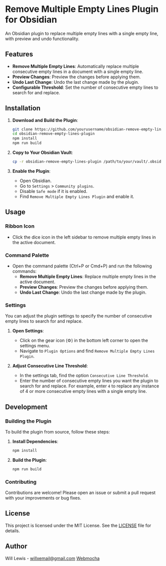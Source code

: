 # Remove Multiple Empty Lines Plugin for Obsidian

An Obsidian plugin to replace multiple empty lines with a single empty line, with preview and undo functionality.

## Features

- **Remove Multiple Empty Lines**: Automatically replace multiple consecutive empty lines in a document with a single empty line.
- **Preview Changes**: Preview the changes before applying them.
- **Undo Last Change**: Undo the last change made by the plugin.
- **Configurable Threshold**: Set the number of consecutive empty lines to search for and replace.

## Installation

1. **Download and Build the Plugin**:
    ```bash
    git clone https://github.com/yourusername/obsidian-remove-empty-lines-plugin.git
    cd obsidian-remove-empty-lines-plugin
    npm install
    npm run build
    ```

2. **Copy to Your Obsidian Vault**:
    ```bash
    cp -r obsidian-remove-empty-lines-plugin /path/to/your/vault/.obsidian/plugins/
    ```

3. **Enable the Plugin**:
    - Open Obsidian.
    - Go to `Settings` > `Community plugins`.
    - Disable `Safe mode` if it is enabled.
    - Find `Remove Multiple Empty Lines Plugin` and enable it.

## Usage

### Ribbon Icon
- Click the dice icon in the left sidebar to remove multiple empty lines in the active document.

### Command Palette
- Open the command palette (Ctrl+P or Cmd+P) and run the following commands:
    - **Remove Multiple Empty Lines**: Replace multiple empty lines in the active document.
    - **Preview Changes**: Preview the changes before applying them.
    - **Undo Last Change**: Undo the last change made by the plugin.

### Settings

You can adjust the plugin settings to specify the number of consecutive empty lines to search for and replace.

1. **Open Settings**:
    - Click on the gear icon (⚙️) in the bottom left corner to open the settings menu.
    - Navigate to `Plugin Options` and find `Remove Multiple Empty Lines Plugin`.

2. **Adjust Consecutive Line Threshold**:
    - In the settings tab, find the option `Consecutive Line Threshold`.
    - Enter the number of consecutive empty lines you want the plugin to search for and replace. For example, enter `4` to replace any instance of 4 or more consecutive empty lines with a single empty line.

## Development

### Building the Plugin
To build the plugin from source, follow these steps:

1. **Install Dependencies**:
    ```bash
    npm install
    ```

2. **Build the Plugin**:
    ```bash
    npm run build
    ```

### Contributing

Contributions are welcome! Please open an issue or submit a pull request with your improvements or bug fixes.

## License

This project is licensed under the MIT License. See the [LICENSE](LICENSE) file for details.

## Author

Will Lewis - willxemail@gmail.com [Webmocha](https://webmocha.com)

